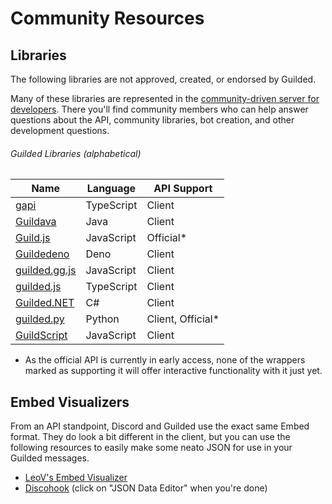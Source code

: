 # Community Resources

## Libraries

The following libraries are not approved, created, or endorsed by Guilded.

Many of these libraries are represented in the [community-driven server for developers](https://community.guildedapi.com). There you'll find community members who can help answer questions about the API, community libraries, bot creation, and other development questions.

###### Guilded Libraries (alphabetical)

| Name                                                       | Language   | API Support       |
|------------------------------------------------------------|------------|-------------------|
| [gapi](https://github.com/Skillz4Killz/gapi)               | TypeScript | Client            |
| [Guildava](https://github.com/somefriggnidiot/Guildava)    | Java       | Client            |
| [Guild.js](https://github.com/Guild-js/guild.js)           | JavaScript | Official*         |
| [Guildedeno](https://github.com/Scientific-Guy/guildedeno) | Deno       | Client            |
| [guilded.gg.js](https://github.com/Sxmurai/guilded.gg.js)  | JavaScript | Client            |
| [guilded.js](https://github.com/guildedjs/guilded.js)      | TypeScript | Client            |
| [Guilded.NET](https://github.com/Guilded-NET/Guilded.NET)  | C#         | Client            |
| [guilded.py](https://github.com/shayypy/guilded.py)        | Python     | Client, Official* |
| [GuildScript](https://github.com/GuildScript/GuildScript)  | JavaScript | Client            |

* As the official API is currently in early access, none of the wrappers marked as supporting it will offer interactive functionality with it just yet.

## Embed Visualizers

From an API standpoint, Discord and Guilded use the exact same Embed format. They do look a bit different in the client, but you can use the following resources to easily make some neato JSON for use in your Guilded messages.

- [LeoV's Embed Visualizer](https://leovoel.github.io/embed-visualizer)
- [Discohook](https://discohook.app) (click on "JSON Data Editor" when you're done)
